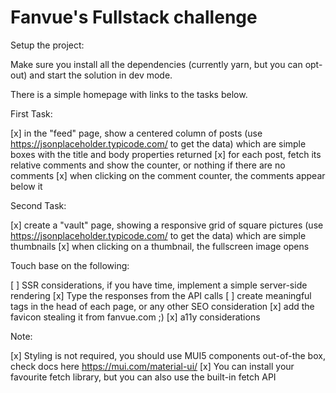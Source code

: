 # Fanvue's Fullstack challenge

Setup the project:

Make sure you install all the dependencies (currently yarn, but you can opt-out) and start the solution in dev mode.

There is a simple homepage with links to the tasks below.

First Task:

[x] in the "feed" page, show a centered column of posts (use https://jsonplaceholder.typicode.com/ to get the data) which are simple boxes with the title and body properties returned
[x] for each post, fetch its relative comments and show the counter, or nothing if there are no comments
[x] when clicking on the comment counter, the comments appear below it

Second Task:

[x] create a "vault" page, showing a responsive grid of square pictures (use https://jsonplaceholder.typicode.com/ to get the data) which are simple thumbnails
[x] when clicking on a thumbnail, the fullscreen image opens

Touch base on the following:

[ ] SSR considerations, if you have time, implement a simple server-side rendering
[x] Type the responses from the API calls
[ ] create meaningful tags in the head of each page, or any other SEO consideration
[x] add the favicon stealing it from fanvue.com ;)
[x] a11y considerations

Note:

[x] Styling is not required, you should use MUI5 components out-of-the box, check docs here https://mui.com/material-ui/
[x] You can install your favourite fetch library, but you can also use the built-in fetch API
